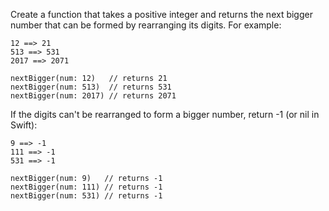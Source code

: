 Create a function that takes a positive integer and returns the next bigger number that can be formed by rearranging its digits. For example:

    12 ==> 21
    513 ==> 531
    2017 ==> 2071
    
    nextBigger(num: 12)   // returns 21
    nextBigger(num: 513)  // returns 531
    nextBigger(num: 2017) // returns 2071
    
If the digits can't be rearranged to form a bigger number, return -1 (or nil in Swift):

    9 ==> -1
    111 ==> -1
    531 ==> -1
    
    nextBigger(num: 9)   // returns -1
    nextBigger(num: 111) // returns -1
    nextBigger(num: 531) // returns -1